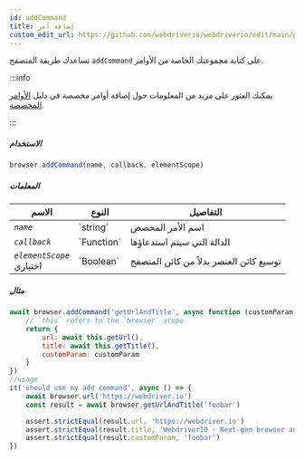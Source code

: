 ```yaml
---
id: addCommand
title: إضافة أمر
custom_edit_url: https://github.com/webdriverio/webdriverio/edit/main/packages/webdriverio/src/commands/browser/addCommand.ts
---
```


تساعدك طريقة المتصفح `addCommand` على كتابة مجموعتك الخاصة من الأوامر.

:::info

يمكنك العثور على مزيد من المعلومات حول إضافة أوامر مخصصة في دليل [الأوامر المخصصة](/docs/customcommands#adding-custom-commands).

:::

##### الاستخدام

```js
browser.addCommand(name, callback, elementScope)
```

##### المعلمات

<table>
  <thead>
    <tr>
      <th>الاسم</th><th>النوع</th><th>التفاصيل</th>
    </tr>
  </thead>
  <tbody>
    <tr>
      <td><code><var>name</var></code></td>
      <td>`string`</td>
      <td>اسم الأمر المخصص</td>
    </tr>
    <tr>
      <td><code><var>callback</var></code></td>
      <td>`Function`</td>
      <td>الدالة التي سيتم استدعاؤها</td>
    </tr>
    <tr>
      <td><code><var>elementScope</var></code><br /><span className="label labelWarning">اختياري</span></td>
      <td>`Boolean`</td>
      <td>توسيع كائن العنصر بدلاً من كائن المتصفح</td>
    </tr>
  </tbody>
</table>

##### مثال

```js title="execute.js"
await browser.addCommand('getUrlAndTitle', async function (customParam) {
    // `this` refers to the `browser` scope
    return {
        url: await this.getUrl(),
        title: await this.getTitle(),
        customParam: customParam
    }
})
//usage
it('should use my add command', async () => {
    await browser.url('https://webdriver.io')
    const result = await browser.getUrlAndTitle('foobar')

    assert.strictEqual(result.url, 'https://webdriver.io')
    assert.strictEqual(result.title, 'WebdriverIO · Next-gen browser and mobile automation test framework for Node.js | WebdriverIO')
    assert.strictEqual(result.customParam, 'foobar')
})
```